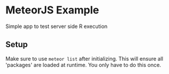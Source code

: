 # MeteorJS Example
Simple app to test server side R execution

## Setup

Make sure to use `meteor list` after initializing. This will ensure all 'packages' are loaded at runtime. You only have to do this once.
